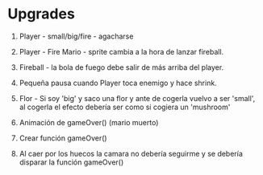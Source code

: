 # Upgrades

1. Player - small/big/fire - agacharse

2. Player - Fire Mario - sprite cambia a la hora de lanzar fireball.

3. Fireball - la bola de fuego debe salir de más arriba del player.

4. Pequeña pausa cuando Player toca enemigo y hace shrink.

5. Flor - Si soy 'big' y saco una flor y ante de cogerla vuelvo a ser 'small', al cogerla el efecto debería ser como si cogiera un 'mushroom'

6. Animación de gameOver() (mario muerto)

7. Crear función gameOver()

8. Al caer por los huecos la camara no debería seguirme y se debería disparar la función gameOver()

